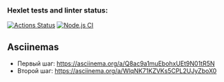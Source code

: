 ### Hexlet tests and linter status:
[![Actions Status](https://github.com/drakulavich/frontend-testing-react-project-lvl2/workflows/hexlet-check/badge.svg)](https://github.com/drakulavich/frontend-testing-react-project-lvl2/actions)
[![Node.js CI](https://github.com/drakulavich/frontend-testing-react-project-lvl2/actions/workflows/main.yml/badge.svg)](https://github.com/drakulavich/frontend-testing-react-project-lvl2/actions/workflows/main.yml)

## Asciinemas

* Первый шаг: https://asciinema.org/a/Q8ac9a1muEbohxUEt9N01tR5N
* Второй шаг: https://asciinema.org/a/WlqNK71KZVKs5CPL2UJyZboX0
